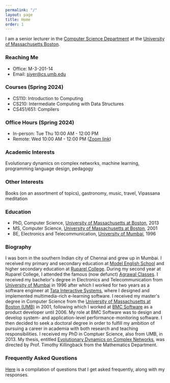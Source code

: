 ```yaml
---
permalink: "/"
layout: page
title: Home
order: 1
---
```


I am a senior lecturer in the [Computer Science Department](http://www.cs.umb.edu) at the [University of Massachusetts Boston](http://www.umb.edu).

### Reaching Me

- Office: M-3-201-14
- Email: [siyer@cs.umb.edu](mailto://siyer@cs.umb.edu)

### Courses (Spring 2024)

- CS110: Introduction to Computing
- CS210: Intermediate Computing with Data Structures
- CS451/651: Compilers

### Office Hours (Spring 2024)

- In-person: Tue Thu 10:00 AM - 12:00 PM
- Remote: Wed 10:00 AM - 12:00 PM ([Zoom link](https://umassboston.zoom.us/j/8790346943?pwd=N1VCR0RnbnJhNVpBZEprbmdFcVF0Zz09))

### Academic Interests

Evolutionary dynamics on complex networks, machine learning, programming language design, pedagogy

### Other Interests

Books (on an assortment of topics), gastronomy, music, travel, Vipassana meditation

### Education

- PhD, Computer Science, [University of Massachusetts at Boston](http://www.umb.edu), 2013
- MS, Computer Science, [University of Massachusetts at Boston](http://www.umb.edu), 2001
- BE, Electronics and Telecommunication, [University of Mumbai](https://mu.ac.in), 1996

### Biography

I was born in the southern Indian city of Chennai and grew up in Mumbai. I received my primary and secondary education at [Model English School](http://goo.gl/maps/JIxgN) and higher secondary education at [Ruparel College](http://www.ruparel.edu/). During my second year at Ruparel College, I attended the famous (now defunct) [Agrawal Classes](http://timesofindia.indiatimes.com/city/mumbai/Coaching-centre-downs-shutters-after-57-years/articleshow/7187553.cms). I received my bachelor's degree in Electronics and Telecommunication from [University of Mumbai](https://mu.ac.in) in 1996 after which I worked for two years as a software engineer at [Tata Interactive Systems](http://www.tatainteractive.com/), where I designed and implemented multimedia-rich e-learning software. I received my master's degree in Computer Science from the [University of Massachusetts at Boston (UMB)](http://www.umb.edu) in 2001, following which I worked at [BMC Software](http://www.bmcsoftware.com/) as a product developer until 2006. My role at BMC Software was to design and develop system- and application-level performance-monitoring software. I then decided to seek a doctoral degree in order to fulfill my ambition of pursuing a career in academia with both research and teaching responsibilities. I received my PhD in Comptuer Science, also from UMB, in 2013. My thesis, entitled [Evolutionary Dynamics on Complex Networks](http://scholarworks.umb.edu/doctoral_dissertations/113), was directed by Prof. Timothy Killingback from the Mathematics Department.

### Frequently Asked Questions

[Here](/faq.html) is a compilation of questions that I get asked frequently, along with my responses.
